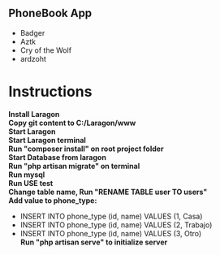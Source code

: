 ## PhoneBook App

*  Badger
*  Aztk
*  Cry of the Wolf
*  ardzoht

# Instructions

**Install Laragon**<br/>
**Copy git content to C:/Laragon/www**<br/>
**Start Laragon**<br/>
**Start Laragon terminal**<br/>
**Run "composer install" on root project folder**<br />
**Start Database from laragon**<br/>
**Run "php artisan migrate" on terminal**<br/>
**Run mysql**<br/>
**Run USE test**<br/>
**Change table name, Run "RENAME TABLE user TO users"**<br/>
**Add value to phone_type:**<br/>
* INSERT INTO phone_type (id, name) VALUES (1, Casa)
* INSERT INTO phone_type (id, name) VALUES (2, Trabajo)
* INSERT INTO phone_type (id, name) VALUES (3, Otro)<br/>
**Run "php artisan serve" to initialize server**<br/>
